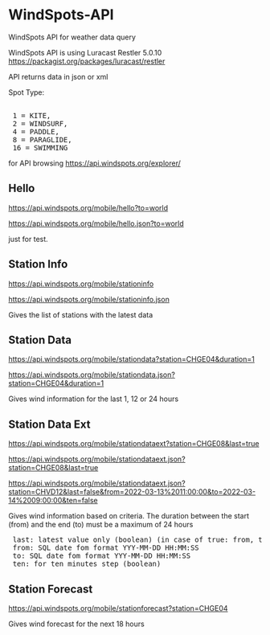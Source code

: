 # WindSpots-API
WindSpots API for weather data query

WindSpots API is using Luracast Restler 5.0.10 https://packagist.org/packages/luracast/restler

API returns data in json or xml

Spot Type:
<pre> 
 1 = KITE,
 2 = WINDSURF,
 4 = PADDLE,
 8 = PARAGLIDE,
 16 = SWIMMING
</pre>

for API browsing
https://api.windspots.org/explorer/

Hello
-----
https://api.windspots.org/mobile/hello?to=world

https://api.windspots.org/mobile/hello.json?to=world

just for test.

Station Info
------------
https://api.windspots.org/mobile/stationinfo

https://api.windspots.org/mobile/stationinfo.json

Gives the list of stations with the latest data

Station Data
------------
https://api.windspots.org/mobile/stationdata?station=CHGE04&duration=1

https://api.windspots.org/mobile/stationdata.json?station=CHGE04&duration=1

Gives wind information for the last 1, 12 or 24 hours

Station Data Ext
----------------
https://api.windspots.org/mobile/stationdataext?station=CHGE08&last=true

https://api.windspots.org/mobile/stationdataext.json?station=CHGE08&last=true

https://api.windspots.org/mobile/stationdataext.json?station=CHVD12&last=false&from=2022-03-13%2011:00:00&to=2022-03-14%2009:00:00&ten=false

Gives wind information based on criteria. The duration between the start (from) and the end (to) must be a maximum of 24 hours
<pre>
 last: latest value only (boolean) (in case of true: from, to and ten are ignored)
 from: SQL date fom format YYY-MM-DD HH:MM:SS
 to: SQL date fom format YYY-MM-DD HH:MM:SS
 ten: for ten minutes step (boolean)
</pre>

Station Forecast
----------------
https://api.windspots.org/mobile/stationforecast?station=CHGE04

Gives wind forecast for the next 18 hours
